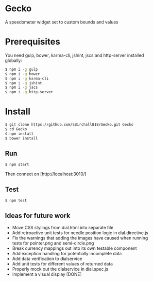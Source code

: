 # Gecko
A speedometer widget set to custom bounds and values

# Prerequisites
You need gulp, bower, karma-cli, jshint, jscs and http-server installed globally:

```sh
$ npm i -g gulp
$ npm i -g bower
$ npm i -g karma-cli
$ npm i -g jshint
$ npm i -g jscs
$ npm i -g http-server
```

# Install
```sh
$ git clone https://github.com/SBirchall818/Gecko.git Gecko
$ cd Gecko
$ npm install
$ bower install
```

## Run
```sh
$ npm start
```

Then connect on [http://localhost:3010/]
## Test
```sh
$ npm test
```

## Ideas for future work
* Move CSS stylings from dial.html into separate file
* Add retroactive unit tests for needle position logic in dial.directive.js
* Fix the warnings that adding the images have caused when running tests for pointer.png and semi-circle.png
* Break currency mappings out into its own testable component
* Add exception handling for potentially incomplete data
* Add data verification to dialservice
* Add unit tests for different values of returned data
* Properly mock out the dialservice in dial.spec.js
* Implement a visual display [DONE]